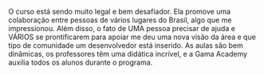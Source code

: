 O curso está sendo muito legal e bem desafiador. Ela promove uma colaboração entre pessoas de vários lugares do Brasil, algo que me impressionou. Além disso, o fato de UMA pessoa precisar de ajuda e VÁRIOS se prontificarem para apoiar me deu uma nova visão da área e que tipo de comunidade um desenvolvedor está inserido. As aulas são bem dinâmicas, os professores têm uma didática incrível, e a Gama Academy auxilia todos os alunos durante o programa.